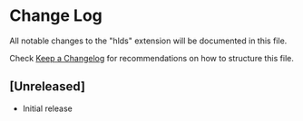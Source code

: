 # Change Log

All notable changes to the "hlds" extension will be documented in this file.

Check [Keep a Changelog](http://keepachangelog.com/) for recommendations on how to structure this file.

## [Unreleased]

- Initial release